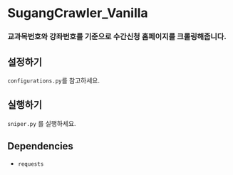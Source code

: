 # SugangCrawler_Vanilla
### 교과목번호와 강좌번호를 기준으로 수간신청 홈페이지를 크롤링해줍니다.

## 설정하기
`configurations.py`를 참고하세요.

## 실행하기
`sniper.py` 를 실행하세요.

## Dependencies
* `requests`

